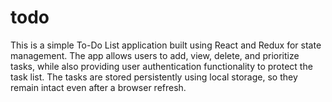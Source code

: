 # todo
This is a simple To-Do List application built using React and Redux for state management. The app allows users to add, view, delete, and prioritize tasks, while also providing user authentication functionality to protect the task list. The tasks are stored persistently using local storage, so they remain intact even after a browser refresh.
